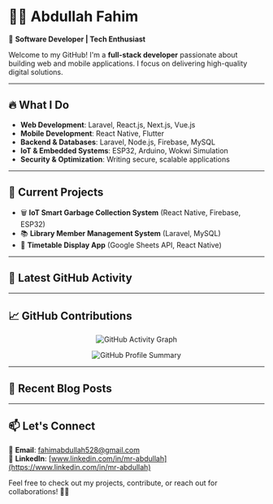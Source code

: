 # 👨‍💻 Abdullah Fahim  

🚀 **Software Developer | Tech Enthusiast**  

Welcome to my GitHub! I'm a **full-stack developer** passionate about building web and mobile applications. I focus on delivering high-quality digital solutions.  

---

## 🔥 What I Do  

- **Web Development**: Laravel, React.js, Next.js, Vue.js  
- **Mobile Development**: React Native, Flutter  
- **Backend & Databases**: Laravel, Node.js, Firebase, MySQL  
- **IoT & Embedded Systems**: ESP32, Arduino, Wokwi Simulation  
- **Security & Optimization**: Writing secure, scalable applications  

---

## 🚀 Current Projects  

- 🗑 **IoT Smart Garbage Collection System** (React Native, Firebase, ESP32)  
- 📚 **Library Member Management System** (Laravel, MySQL)  
- 📅 **Timetable Display App** (Google Sheets API, React Native)  

---

## 🌟 Latest GitHub Activity  

<!--START_SECTION:activity-->
<!-- This section will automatically update with your latest GitHub activity -->
<!--END_SECTION:activity-->

---

## 📈 GitHub Contributions  

<p align="center">
  <img src="https://github-readme-activity-graph.vercel.app/graph?username=your-github-username&theme=radical" alt="GitHub Activity Graph" />
</p>

<p align="center">
  <img src="https://github-profile-summary-cards.vercel.app/api/cards/profile-details?username=your-github-username&theme=radical" alt="GitHub Profile Summary" />
</p>

---

## 📝 Recent Blog Posts  

<!-- BLOG-POST-LIST:START -->
<!-- If you have a blog, this section will automatically update -->
<!-- BLOG-POST-LIST:END -->

---

## 📫 Let's Connect  

📧 **Email**: fahimabdullah528@gmail.com  
💼 **LinkedIn**: [www.linkedin.com/in/mr-abdullah](https://www.linkedin.com/in/mr-abdullah)  

Feel free to check out my projects, contribute, or reach out for collaborations! 🚀✨  
